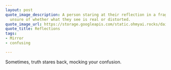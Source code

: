 ```yaml
---
layout: post
quote_image_description: A person staring at their reflection in a fragmented mirror,
  unsure of whether what they see is real or distorted.
quote_image_url: https://storage.googleapis.com/static.ohmyai.rocks/daily/2023-12-08.jpg
quote_title: Reflections
tags:
- Mirror
- confusing

---
```


Sometimes, truth stares back, mocking your confusion.